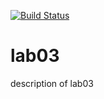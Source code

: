 [![Build Status](https://travis-ci.org/diffidentiae/lab05.svg?branch=master)](https://travis-ci.org/diffidentiae/lab05)
# lab03
description of lab03

